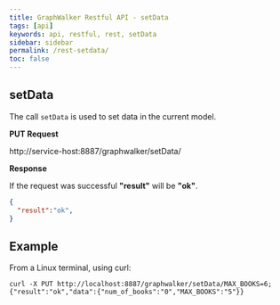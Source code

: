 ```yaml
---
title: GraphWalker Restful API - setData
tags: [api]
keywords: api, restful, rest, setData
sidebar: sidebar
permalink: /rest-setdata/
toc: false
---
```




## setData

The call `setData` is used to set data in the current model.
 
**PUT Request**

http://service-host:8887/graphwalker/setData/<JAVA SCRIPT>

**Response**

If the request was successful **"result"** will be **"ok"**.

```json
{
  "result":"ok",
}
```

## Example

From a Linux terminal, using curl:

```
curl -X PUT http://localhost:8887/graphwalker/setData/MAX_BOOKS=6;
{"result":"ok","data":{"num_of_books":"0","MAX_BOOKS":"5"}}
```
